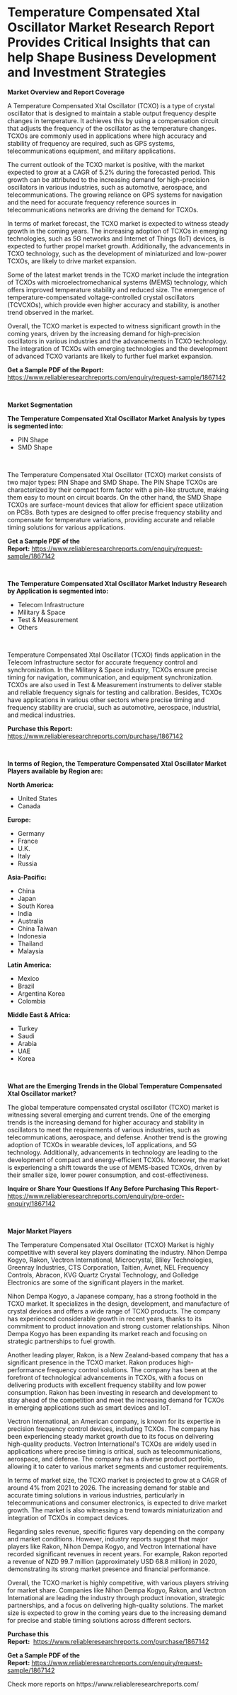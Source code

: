 <p><h1>Temperature Compensated Xtal Oscillator Market Research Report Provides Critical Insights that can help Shape Business Development and Investment Strategies</h1></p><p><strong>Market Overview and Report Coverage</strong></p>
<p><p>A Temperature Compensated Xtal Oscillator (TCXO) is a type of crystal oscillator that is designed to maintain a stable output frequency despite changes in temperature. It achieves this by using a compensation circuit that adjusts the frequency of the oscillator as the temperature changes. TCXOs are commonly used in applications where high accuracy and stability of frequency are required, such as GPS systems, telecommunications equipment, and military applications.</p><p>The current outlook of the TCXO market is positive, with the market expected to grow at a CAGR of 5.2% during the forecasted period. This growth can be attributed to the increasing demand for high-precision oscillators in various industries, such as automotive, aerospace, and telecommunications. The growing reliance on GPS systems for navigation and the need for accurate frequency reference sources in telecommunications networks are driving the demand for TCXOs.</p><p>In terms of market forecast, the TCXO market is expected to witness steady growth in the coming years. The increasing adoption of TCXOs in emerging technologies, such as 5G networks and Internet of Things (IoT) devices, is expected to further propel market growth. Additionally, the advancements in TCXO technology, such as the development of miniaturized and low-power TCXOs, are likely to drive market expansion.</p><p>Some of the latest market trends in the TCXO market include the integration of TCXOs with microelectromechanical systems (MEMS) technology, which offers improved temperature stability and reduced size. The emergence of temperature-compensated voltage-controlled crystal oscillators (TCVCXOs), which provide even higher accuracy and stability, is another trend observed in the market.</p><p>Overall, the TCXO market is expected to witness significant growth in the coming years, driven by the increasing demand for high-precision oscillators in various industries and the advancements in TCXO technology. The integration of TCXOs with emerging technologies and the development of advanced TCXO variants are likely to further fuel market expansion.</p></p>
<p><strong>Get a Sample PDF of the Report:</strong> <a href="https://www.reliableresearchreports.com/enquiry/request-sample/1867142">https://www.reliableresearchreports.com/enquiry/request-sample/1867142</a></p>
<p>&nbsp;</p>
<p><strong>Market Segmentation</strong></p>
<p><strong>The Temperature Compensated Xtal Oscillator Market Analysis by types is segmented into:</strong></p>
<p><ul><li>PIN Shape</li><li>SMD Shape</li></ul></p>
<p>&nbsp;</p>
<p><p>The Temperature Compensated Xtal Oscillator (TCXO) market consists of two major types: PIN Shape and SMD Shape. The PIN Shape TCXOs are characterized by their compact form factor with a pin-like structure, making them easy to mount on circuit boards. On the other hand, the SMD Shape TCXOs are surface-mount devices that allow for efficient space utilization on PCBs. Both types are designed to offer precise frequency stability and compensate for temperature variations, providing accurate and reliable timing solutions for various applications.</p></p>
<p><strong>Get a Sample PDF of the Report:</strong>&nbsp;<a href="https://www.reliableresearchreports.com/enquiry/request-sample/1867142">https://www.reliableresearchreports.com/enquiry/request-sample/1867142</a></p>
<p>&nbsp;</p>
<p><strong>The Temperature Compensated Xtal Oscillator Market Industry Research by Application is segmented into:</strong></p>
<p><ul><li>Telecom Infrastructure</li><li>Military & Space</li><li>Test & Measurement</li><li>Others</li></ul></p>
<p>&nbsp;</p>
<p><p>Temperature Compensated Xtal Oscillator (TCXO) finds application in the Telecom Infrastructure sector for accurate frequency control and synchronization. In the Military & Space industry, TCXOs ensure precise timing for navigation, communication, and equipment synchronization. TCXOs are also used in Test & Measurement instruments to deliver stable and reliable frequency signals for testing and calibration. Besides, TCXOs have applications in various other sectors where precise timing and frequency stability are crucial, such as automotive, aerospace, industrial, and medical industries.</p></p>
<p><strong>Purchase this Report:</strong>&nbsp; <a href="https://www.reliableresearchreports.com/purchase/1867142">https://www.reliableresearchreports.com/purchase/1867142</a></p>
<p>&nbsp;</p>
<p><strong>In terms of Region, the Temperature Compensated Xtal Oscillator Market Players available by Region are:</strong></p>
<p>
    <p> <strong> North America: </strong>
        <ul>
            <li>United States</li>
            <li>Canada</li>
        </ul>
        </p> 
    <p> <strong> Europe: </strong>
        <ul>
            <li>Germany</li>
            <li>France</li>
            <li>U.K.</li>
            <li>Italy</li>
            <li>Russia</li>
        </ul>
        </p> 
    <p> <strong> Asia-Pacific: </strong>
        <ul>
            <li>China</li>
            <li>Japan</li>
            <li>South Korea</li>
            <li>India</li>
            <li>Australia</li>
            <li>China Taiwan</li>
            <li>Indonesia</li>
            <li>Thailand</li>
            <li>Malaysia</li>
        </ul>
        </p> 
    <p> <strong> Latin America: </strong>
        <ul>
            <li>Mexico</li>
            <li>Brazil</li>
            <li>Argentina Korea</li>
            <li>Colombia</li>
        </ul>
        </p> 
    <p> <strong> Middle East & Africa: </strong>
        <ul>
            <li>Turkey</li>
            <li>Saudi</li>
            <li>Arabia</li>
            <li>UAE</li>
            <li>Korea</li>
        </ul>
    </p>
    </p>
<p>&nbsp;</p>
<p><strong>What are the Emerging Trends in the Global Temperature Compensated Xtal Oscillator market?</strong></p>
<p><p>The global temperature compensated crystal oscillator (TCXO) market is witnessing several emerging and current trends. One of the emerging trends is the increasing demand for higher accuracy and stability in oscillators to meet the requirements of various industries, such as telecommunications, aerospace, and defense. Another trend is the growing adoption of TCXOs in wearable devices, IoT applications, and 5G technology. Additionally, advancements in technology are leading to the development of compact and energy-efficient TCXOs. Moreover, the market is experiencing a shift towards the use of MEMS-based TCXOs, driven by their smaller size, lower power consumption, and cost-effectiveness.</p></p>
<p><strong>Inquire or Share Your Questions If Any Before Purchasing This Report</strong>- <a href="https://www.reliableresearchreports.com/enquiry/pre-order-enquiry/1867142">https://www.reliableresearchreports.com/enquiry/pre-order-enquiry/1867142</a></p>
<p>&nbsp;</p>
<p><strong>Major Market Players</strong></p>
<p><p>The Temperature Compensated Xtal Oscillator (TCXO) Market is highly competitive with several key players dominating the industry. Nihon Dempa Kogyo, Rakon, Vectron International, Microcrystal, Bliley Technologies, Greenray Industries, CTS Corporation, Taitien, Avnet, NEL Frequency Controls, Abracon, KVG Quartz Crystal Technology, and Golledge Electronics are some of the significant players in the market.</p><p>Nihon Dempa Kogyo, a Japanese company, has a strong foothold in the TCXO market. It specializes in the design, development, and manufacture of crystal devices and offers a wide range of TCXO products. The company has experienced considerable growth in recent years, thanks to its commitment to product innovation and strong customer relationships. Nihon Dempa Kogyo has been expanding its market reach and focusing on strategic partnerships to fuel growth.</p><p>Another leading player, Rakon, is a New Zealand-based company that has a significant presence in the TCXO market. Rakon produces high-performance frequency control solutions. The company has been at the forefront of technological advancements in TCXOs, with a focus on delivering products with excellent frequency stability and low power consumption. Rakon has been investing in research and development to stay ahead of the competition and meet the increasing demand for TCXOs in emerging applications such as smart devices and IoT.</p><p>Vectron International, an American company, is known for its expertise in precision frequency control devices, including TCXOs. The company has been experiencing steady market growth due to its focus on delivering high-quality products. Vectron International's TCXOs are widely used in applications where precise timing is critical, such as telecommunications, aerospace, and defense. The company has a diverse product portfolio, allowing it to cater to various market segments and customer requirements.</p><p>In terms of market size, the TCXO market is projected to grow at a CAGR of around 4% from 2021 to 2026. The increasing demand for stable and accurate timing solutions in various industries, particularly in telecommunications and consumer electronics, is expected to drive market growth. The market is also witnessing a trend towards miniaturization and integration of TCXOs in compact devices.</p><p>Regarding sales revenue, specific figures vary depending on the company and market conditions. However, industry reports suggest that major players like Rakon, Nihon Dempa Kogyo, and Vectron International have recorded significant revenues in recent years. For example, Rakon reported a revenue of NZD 99.7 million (approximately USD 68.8 million) in 2020, demonstrating its strong market presence and financial performance.</p><p>Overall, the TCXO market is highly competitive, with various players striving for market share. Companies like Nihon Dempa Kogyo, Rakon, and Vectron International are leading the industry through product innovation, strategic partnerships, and a focus on delivering high-quality solutions. The market size is expected to grow in the coming years due to the increasing demand for precise and stable timing solutions across different sectors.</p></p>
<p><strong>Purchase this Report:</strong>&nbsp;&nbsp;<a href="https://www.reliableresearchreports.com/purchase/1867142">https://www.reliableresearchreports.com/purchase/1867142</a></p>
<p></p>
<p><strong>Get a Sample PDF of the Report:</strong>&nbsp;<a href="https://www.reliableresearchreports.com/enquiry/request-sample/1867142">https://www.reliableresearchreports.com/enquiry/request-sample/1867142</a></p>
<p>Check more reports on https://www.reliableresearchreports.com/</p>